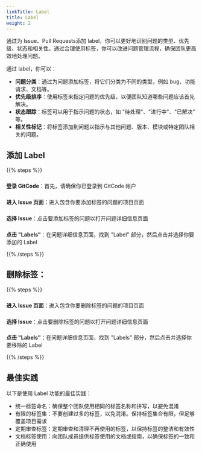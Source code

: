 ```yaml
---
linkTitle: Label
title: Label
weight: 2
---
```


通过为 Issue、Pull Requests添加 label，你可以更好地识别问题的类型、优先级、状态和相关性。通过合理使用标签，你可以改进问题管理流程，确保团队更高效地处理问题。

通过 label，你可以：

- **问题分类**：通过为问题添加标签，将它们分类为不同的类型，例如 bug、功能请求、文档等。
- **优先级排序**：使用标签来指定问题的优先级，以便团队知道哪些问题应该首先解决。
- **状态跟踪**：标签可以用于指示问题的状态，如 "待处理"、"进行中"、"已解决" 等。
- **相关性标记**：将标签添加到问题以指示与其他问题、版本、模块或特定团队相关的问题。

## 添加 Label

{{% steps %}}

###
**登录 GitCode**：首先，请确保你已登录到 GitCode 帐户

###
**进入 Issue 页面**：进入包含你要添加标签的问题的项目页面

###
**选择 Issue**：点击要添加标签的问题以打开问题详细信息页面

###
**点击 "Labels"**：在问题详细信息页面，找到 "Label" 部分，然后点击并选择你要添加的 Label

{{% /steps %}}

## 删除标签：

{{% steps %}}

###
**进入 Issue 页面**：进入包含你要删除标签的问题的项目页面

###
**选择 Issue**：点击要删除标签的问题以打开问题详细信息页面

###
**点击 "Labels"**：在问题详细信息页面，找到 "Labels" 部分，然后点击并选择你要移除的 Label

{{% /steps %}}

## 最佳实践

以下是使用 Label 功能的最佳实践：

- 统一标签命名：确保整个团队使用相同的标签名称和拼写，以避免混淆
- 有限的标签集：不要创建过多的标签，以免混淆。保持标签集合有限，但足够覆盖项目需求
- 定期审查标签：定期审查和清理不再使用的标签，以保持标签的整洁和有效性
- 文档标签使用：向团队成员提供标签使用的文档或指南，以确保标签的一致和正确使用